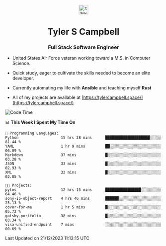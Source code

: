 <p align="center">
<a href="https://www.linkedin.com/in/t36campbell" target="blank"><img align="center" src="https://ik.imagekit.io/t36campbell/Portfolio/linkedin.png.original_m8bbGgPh6.png" alt="t36campbell" height="30" width="30" /></a>
</p>
<h1 align="center">Tyler S Campbell</h1>
<h3 align="center">Full Stack Software Engineer</h3>

* United States Air Force veteran working toward a M.S. in Computer Science.

* Quick study, eager to cultivate the skills needed to become an elite developer.

* Currently automating my life with **Ansible** and teaching myself **Rust**

* All of my projects are available at [https://tylercampbell.space/](https://tylercampbell.space/)

<!--START_SECTION:waka-->
![Code Time](http://img.shields.io/badge/Code%20Time-3%2C055%20hrs%2028%20mins-blue)

📊 **This Week I Spent My Time On** 

```text
💬 Programming Languages: 
Python                   15 hrs 28 mins      ████████████████████░░░░░   81.44 % 
YAML                     1 hr 9 mins         ██░░░░░░░░░░░░░░░░░░░░░░░   06.09 % 
Markdown                 37 mins             █░░░░░░░░░░░░░░░░░░░░░░░░   03.28 % 
JSON                     33 mins             █░░░░░░░░░░░░░░░░░░░░░░░░   02.93 % 
XML                      32 mins             █░░░░░░░░░░░░░░░░░░░░░░░░   02.85 % 

🐱‍💻 Projects: 
pytos                    12 hrs 15 mins      ████████████████░░░░░░░░░   64.46 % 
sony-ip-object-report    4 hrs 46 mins       ██████░░░░░░░░░░░░░░░░░░░   25.13 % 
cover-for-me             1 hr 5 mins         █░░░░░░░░░░░░░░░░░░░░░░░░   05.72 % 
gatsby-portfolio         38 mins             █░░░░░░░░░░░░░░░░░░░░░░░░   03.34 % 
visa-unified-endpoint    7 mins              ░░░░░░░░░░░░░░░░░░░░░░░░░   00.69 % 
```


 Last Updated on 21/12/2023 11:13:15 UTC
<!--END_SECTION:waka-->
